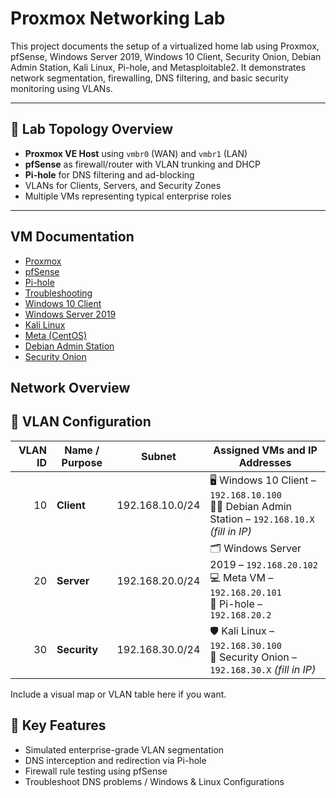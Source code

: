 # Proxmox Networking Lab

This project documents the setup of a virtualized home lab using Proxmox, pfSense, Windows Server 2019, Windows 10 Client, Security Onion, Debian Admin Station, Kali Linux, Pi-hole, and Metasploitable2. It demonstrates network segmentation, firewalling, DNS filtering, and basic security monitoring using VLANs.

---

## 🧱 Lab Topology Overview

- **Proxmox VE Host** using `vmbr0` (WAN) and `vmbr1` (LAN)
- **pfSense** as firewall/router with VLAN trunking and DHCP
- **Pi-hole** for DNS filtering and ad-blocking
- VLANs for Clients, Servers, and Security Zones
- Multiple VMs representing typical enterprise roles

---

## VM Documentation

- [Proxmox](./Proxmox/README.md)
- [pfSense](./pfSense/README.md)
- [Pi-hole](./Pi-hole/README.md)
- [Troubleshooting](./Troubleshoot/README.md)
- [Windows 10 Client](./Win10_Client/README.md)
- [Windows Server 2019](./WinServer2019/README.md)
- [Kali Linux](./Kali_Linux/README.md)
- [Meta (CentOS)](./Meta/README.md)
- [Debian Admin Station](./Debian_Admin/README.md)
- [Security Onion](./SecurityOnion/README.md)

## Network Overview

## 📶 VLAN Configuration

| **VLAN ID** | **Name / Purpose** | **Subnet**        | **Assigned VMs and IP Addresses**                                       |
|------------:|--------------------|-------------------|-------------------------------------------------------------------------|
| 10          | **Client**         | 192.168.10.0/24   | 🖥️ Windows 10 Client – `192.168.10.100`  <br> 🧑‍💼 Debian Admin Station – `192.168.10.X` *(fill in IP)* |
| 20          | **Server**         | 192.168.20.0/24   | 🗂️ Windows Server 2019 – `192.168.20.102`  <br> 💻 Meta VM – `192.168.20.101` <br> 🍍 Pi-hole – `192.168.20.2` |
| 30          | **Security**       | 192.168.30.0/24   | 🛡️ Kali Linux – `192.168.30.100`  <br> 📡 Security Onion – `192.168.30.X` *(fill in IP)* |


Include a visual map or VLAN table here if you want.


## 🔧 Key Features

- Simulated enterprise-grade VLAN segmentation
- DNS interception and redirection via Pi-hole
- Firewall rule testing using pfSense
- Troubleshoot DNS problems / Windows & Linux Configurations
